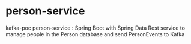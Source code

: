 # person-service
kafka-poc person-service : Spring Boot with Spring Data Rest service to manage people in the Person database and send PersonEvents to Kafka
